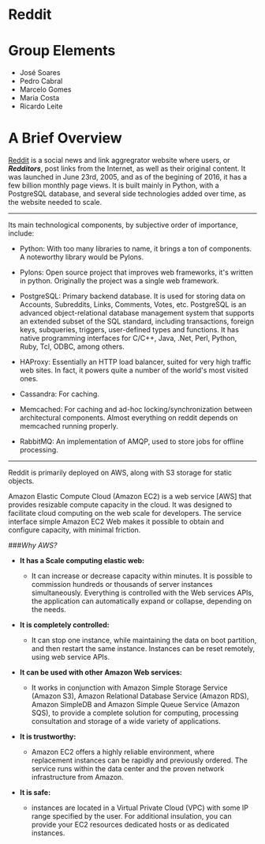# **Reddit** 

Group Elements
==================

 - José Soares
 - Pedro Cabral
 - Marcelo Gomes
 - Maria Costa
 - Ricardo Leite




**A Brief Overview**
===================

[Reddit](https://reddit.com) is a social news and link aggregrator website where users, or ***Redditors***, post links from the Internet, as well as  their original content. 
It was launched in June 23rd, 2005, and as of the begining of 2016, it has a few billion monthly page views.
It is built mainly in Python, with a PostgreSQL database, and several side technologies added over time, as the website needed to scale.


----------


Its main technological components, by subjective order of importance, include:

 - Python: With too many libraries to name, it brings a ton of components. A noteworthy library would be Pylons.

 -  Pylons: Open source project that improves web frameworks, it's written in python. Originally the project was a single web framework.

 -  PostgreSQL: Primary backend database. It is used for storing data on Accounts, Subreddits, Links, Comments, Votes, etc. 
PostgreSQL is an advanced object-relational database management system that supports an extended subset of the SQL standard, including transactions, foreign keys, subqueries, triggers, user-defined types and functions. It has native programming interfaces for C/C++, Java, .Net, Perl, Python, Ruby, Tcl, ODBC, among others.

 - HAProxy: Essentially an HTTP load balancer, suited for very high traffic web sites. In fact, it powers quite a number of the world's most visited ones.
 
 - Cassandra: For caching.
 
 - Memcached: For caching and ad-hoc locking/synchronization between architectural components. Almost everything on reddit depends on memcached running properly.

 - RabbitMQ: An implementation of AMQP, used to store jobs for offline processing.


----------


Reddit is primarily deployed on AWS, along with S3 storage for static objects.

Amazon Elastic Compute Cloud (Amazon EC2) is a web service [AWS] that provides resizable compute capacity in the cloud. 
It was designed to facilitate cloud computing on the web scale for developers. The service interface simple Amazon EC2 Web makes it possible to obtain and configure capacity, with minimal friction. 

###*Why AWS?*

 - **It has a Scale computing elastic web:** 
	 * It can increase or decrease capacity within minutes. It is possible to commission hundreds or thousands of server instances simultaneously. Everything is controlled with the Web services APIs, the application can automatically expand or collapse, depending on the needs.

 - **It is completely controlled:**
	* It can stop one instance, while maintaining the data on boot partition, and then restart the same instance. Instances can be reset remotely, using web service APIs.

 - **It can be used with other Amazon Web services:**
	* It works in conjunction with Amazon Simple Storage Service (Amazon S3), Amazon Relational Database Service (Amazon RDS), 
Amazon SimpleDB and Amazon Simple Queue Service (Amazon SQS), to provide a complete solution for computing, processing consultation and storage of a wide variety of applications.

 - **It is trustworthy:**
	* Amazon EC2 offers a highly reliable environment, where replacement instances can be rapidly and previously ordered. The service runs within the data center and the proven network infrastructure from Amazon. 

 - **It is safe:**
	* instances are located in a Virtual Private Cloud (VPC) with some IP range specified by the user. For additional insulation, you can provide your EC2 resources dedicated hosts or as dedicated instances.